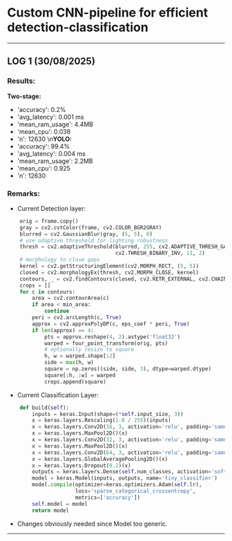 # Custom CNN-pipeline for efficient detection-classification

---

## LOG 1 (30/08/2025)

### Results:
**Two-stage:**
- 'accuracy': 0.2%
- 'avg_latency': 0.001 ms
- 'mean_ram_usage': 4.4MB
- 'mean_cpu': 0.038 
- 'n': 12630
\n**YOLO:**
- 'accuracy': 99.4%
- 'avg_latency': 0.004 ms
- 'mean_ram_usage': 2.2MB
- 'mean_cpu': 0.925
- 'n': 12630

### Remarks:
- Current Detection layer:
```python
    orig = frame.copy()
    gray = cv2.cvtColor(frame, cv2.COLOR_BGR2GRAY)
    blurred = cv2.GaussianBlur(gray, (5, 5), 0)
    # use adaptive threshold for lighting robustness
    thresh = cv2.adaptiveThreshold(blurred, 255, cv2.ADAPTIVE_THRESH_GAUSSIAN_C,
                                   cv2.THRESH_BINARY_INV, 11, 2)
    # morphology to close gaps
    kernel = cv2.getStructuringElement(cv2.MORPH_RECT, (5, 5))
    closed = cv2.morphologyEx(thresh, cv2.MORPH_CLOSE, kernel)
    contours, _ = cv2.findContours(closed, cv2.RETR_EXTERNAL, cv2.CHAIN_APPROX_SIMPLE)
    crops = []
    for c in contours:
        area = cv2.contourArea(c)
        if area < min_area:
            continue
        peri = cv2.arcLength(c, True)
        approx = cv2.approxPolyDP(c, eps_coef * peri, True)
        if len(approx) == 4:
            pts = approx.reshape(4, 2).astype('float32')
            warped = four_point_transform(orig, pts)
            # optionally resize to square
            h, w = warped.shape[:2]
            side = max(h, w)
            square = np.zeros((side, side, 3), dtype=warped.dtype)
            square[:h, :w] = warped
            crops.append(square)
```
- Current Classification Layer:
```python
    def build(self):
        inputs = keras.Input(shape=(*self.input_size, 3))
        x = keras.layers.Rescaling(1.0 / 255)(inputs)
        x = keras.layers.Conv2D(16, 3, activation='relu', padding='same')(x)
        x = keras.layers.MaxPool2D()(x)
        x = keras.layers.Conv2D(32, 3, activation='relu', padding='same')(x)
        x = keras.layers.MaxPool2D()(x)
        x = keras.layers.Conv2D(64, 3, activation='relu', padding='same')(x)
        x = keras.layers.GlobalAveragePooling2D()(x)
        x = keras.layers.Dropout(0.2)(x)
        outputs = keras.layers.Dense(self.num_classes, activation='softmax')(x)
        model = keras.Model(inputs, outputs, name='tiny_classifier')
        model.compile(optimizer=keras.optimizers.Adam(self.lr),
                      loss='sparse_categorical_crossentropy',
                      metrics=['accuracy'])
        self.model = model
        return model
```
- Changes obviously needed since Model too generic.

---
